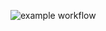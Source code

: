 ![example workflow](https://github.com/Loner1024/exercism-rust/actions/workflows/test.yml/badge.svg)
